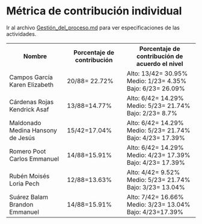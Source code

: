 # ﻿Métrica de contribución individual 

 Ir al archivo <a href="https://github.com/KarenCampos842/Equipo-4/blob/Segunda-Entrega/Gestion_del_Proceso.md#sprint-backlog">Gestión_del_proceso.md</a> para ver especificaciones de las actividades.
 

<table align=center>  
   <tr>  
      <th>Nombre</th>  
      <th>Porcentaje de contribución</th> 
      <th>Porcentaje de contribución de acuerdo el nivel</th>  
   </tr> 
    <tr>  
      <td>Campos García Karen Elizabeth</td>  
       <td> 20/88= 22.72%</td> 
       <td> Alto: 13/42= 30.95%<br>Medio: 1/23= 4.35%<br>Bajo: 6/23= 26.09%</td>  
   </tr> 
   <tr>  
      <td>Cárdenas Rojas Kendrick Asaf</td>  
       <td>13/88=14.77%</td>
       <td> Alto: 6/42= 14.29%<br>Medio: 5/23= 21.74%<br>Bajo: 2/23= 8.7%</td>    
   </tr> 
    <tr>  
      <td>Maldonado Medina Hansony de Jesús</td>  
      <td>15/42=17.04%</td>
      <td> Alto: 6/42= 14.29%<br>Medio: 5/23= 21.74%<br>Bajo: 4/23= 17.39%</td>    
   </tr> 
    <tr>  
      <td>Romero Poot Carlos Emmanuel</td>  
       <td>14/88=15.91%</td>
      <td> Alto: 6/42= 14.29%<br>Medio: 4/23= 17.39%<br>Bajo: 4/23= 17.39%</td> 
   </tr> 
     <tr>  
      <td>Rubén Moisés Loria Pech</td>  
        <td>12/88=13.63%</td>
        <td> Alto: 4/42= 9.52%<br>Medio: 5/23= 21.74%<br>Bajo: 3/23= 13.04%</td>    
   </tr> 
    <tr>  
      <td>Suárez Balam Brandon Emmanuel</td> 
      <td>14/88=15.91%</td>
       <td> Alto: 7/42= 16.66%<br>Medio: 3/23= 13.04%<br>Bajo: 4/23=17.39%</td>       
   </tr> 
 </table>

<!--stackedit_data:
eyJoaXN0b3J5IjpbMTEyNTczOTM0MCwxNDc3NTkyMTM3LC0xMT
A5NjI0MjE3LDY2OTYxNjg1OCwtNjQ4ODYyMzcsMTEwODMzNDc1
MSwxOTA3NjExODQ1LC03MTM5MzM5MzNdfQ==
-->